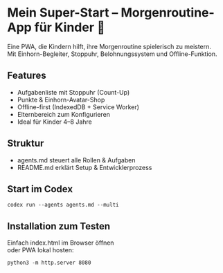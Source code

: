 # Mein Super-Start – Morgenroutine-App für Kinder 🦄

Eine PWA, die Kindern hilft, ihre Morgenroutine spielerisch zu meistern.  
Mit Einhorn-Begleiter, Stoppuhr, Belohnungssystem und Offline-Funktion.

## Features
- Aufgabenliste mit Stoppuhr (Count-Up)
- Punkte & Einhorn-Avatar-Shop
- Offline-first (IndexedDB + Service Worker)
- Elternbereich zum Konfigurieren
- Ideal für Kinder 4–8 Jahre

## Struktur
- agents.md steuert alle Rollen & Aufgaben
- README.md erklärt Setup & Entwicklerprozess

## Start im Codex
```
codex run --agents agents.md --multi
```

## Installation zum Testen
Einfach index.html im Browser öffnen  
oder PWA lokal hosten:
```
python3 -m http.server 8080
```
